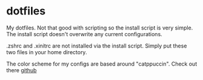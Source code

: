 # dotfiles
My dotfiles.
Not that good with scripting so the install script is very simple. The install script doesn't overwrite any current configurations.

.zshrc and .xinitrc are not installed via the install script. Simply put these two files in your home directory.

The color scheme for my configs are based around "catppuccin". Check out there [github](https://github.com/catppuccin/catppuccin)
